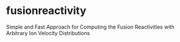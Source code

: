 # fusionreactivity
Simple and Fast Approach for Computing the Fusion Reactivities with Arbitrary Ion Velocity Distributions
